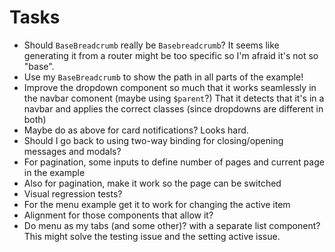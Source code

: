 # Tasks
* Should `BaseBreadcrumb` really be `Basebreadcrumb`? It seems like generating it from a router might be too specific so I'm afraid it's not so "base".
* Use my `BaseBreadcrumb` to show the path in all parts of the example!
* Improve the dropdown component so much that it works seamlessly in the navbar comonent (maybe using `$parent`?) That it detects that it's in a navbar and applies the correct classes (since dropdowns are different in both)
* Maybe do as above for card notifications? Looks hard.
* Should I go back to using two-way binding for closing/opening messages and modals?
* For pagination, some inputs to define number of pages and current page in the example
* Also for pagination, make it work so the page can be switched
* Visual regression tests?
* For the menu example get it to work for changing the active item
* Alignment for those components that allow it?
* Do menu as my tabs (and some other)? with a separate list component? This might solve the testing issue and the setting active issue.
